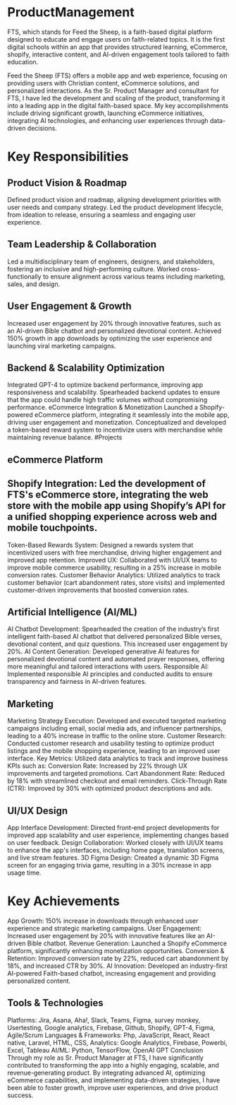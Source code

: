 # ProductManagement

FTS, which stands for Feed the Sheep, is a faith-based digital platform designed to educate and engage users on faith-related topics. It is the first digital schools within an app that provides structured learning, eCommerce, shopify, interactive content, and AI-driven engagement tools tailored to faith education.

Feed the Sheep (FTS) offers a mobile app and web experience, focusing on providing users with Christian content, eCommerce solutions, and personalized interactions. As the Sr. Product Manager and consultant for FTS, I have led the development and scaling of the product, transforming it into a leading app in the digital faith-based space. My key accomplishments include driving significant growth, launching eCommerce initiatives, integrating AI technologies, and enhancing user experiences through data-driven decisions.

# Key Responsibilities
## Product Vision & Roadmap
Defined product vision and roadmap, aligning development priorities with user needs and company strategy.
Led the product development lifecycle, from ideation to release, ensuring a seamless and engaging user experience.
## Team Leadership & Collaboration
Led a multidisciplinary team of engineers, designers, and stakeholders, fostering an inclusive and high-performing culture.
Worked cross-functionally to ensure alignment across various teams including marketing, sales, and design.
## User Engagement & Growth
Increased user engagement by 20% through innovative features, such as an AI-driven Bible chatbot and personalized devotional content.
Achieved 150% growth in app downloads by optimizing the user experience and launching viral marketing campaigns.
## Backend & Scalability Optimization
Integrated GPT-4 to optimize backend performance, improving app responsiveness and scalability.
Spearheaded backend updates to ensure that the app could handle high traffic volumes without compromising performance.
eCommerce Integration & Monetization
Launched a Shopify-powered eCommerce platform, integrating it seamlessly into the mobile app, driving user engagement and monetization.
Conceptualized and developed a token-based reward system to incentivize users with merchandise while maintaining revenue balance.
#Projects
## eCommerce Platform
## Shopify Integration: Led the development of FTS's eCommerce store, integrating the web store with the mobile app using Shopify’s API for a unified shopping experience across web and mobile touchpoints.
Token-Based Rewards System: Designed a rewards system that incentivized users with free merchandise, driving higher engagement and improved app retention.
Improved UX: Collaborated with UI/UX teams to improve mobile commerce usability, resulting in a 25% increase in mobile conversion rates.
Customer Behavior Analytics: Utilized analytics to track customer behavior (cart abandonment rates, store visits) and implemented customer-driven improvements that boosted conversion rates.
## Artificial Intelligence (AI/ML)
AI Chatbot Development: Spearheaded the creation of the industry’s first intelligent faith-based AI chatbot that delivered personalized Bible verses, devotional content, and quiz questions. This increased user engagement by 20%.
AI Content Generation: Developed generative AI features for personalized devotional content and automated prayer responses, offering more meaningful and tailored interactions with users.
Responsible AI: Implemented responsible AI principles and conducted audits to ensure transparency and fairness in AI-driven features.
## Marketing
Marketing Strategy Execution: Developed and executed targeted marketing campaigns including email, social media ads, and influencer partnerships, leading to a 40% increase in traffic to the online store.
Customer Research: Conducted customer research and usability testing to optimize product listings and the mobile shopping experience, leading to an improved user interface.
Key Metrics: Utilized data analytics to track and improve business KPIs such as:
Conversion Rate: Increased by 22% through UX improvements and targeted promotions.
Cart Abandonment Rate: Reduced by 18% with streamlined checkout and email reminders.
Click-Through Rate (CTR): Improved by 30% with optimized product descriptions and ads.
## UI/UX Design
App Interface Development: Directed front-end project developments for improved app scalability and user experience, implementing changes based on user feedback.
Design Collaboration: Worked closely with UI/UX teams to enhance the app's interfaces, including home page, translation screens, and live stream features.
3D Figma Design: Created a dynamic 3D Figma screen for an engaging trivia game, resulting in a 30% increase in app usage time.
# Key Achievements
App Growth: 150% increase in downloads through enhanced user experience and strategic marketing campaigns.
User Engagement: Increased user engagement by 20% with innovative features like an AI-driven Bible chatbot.
Revenue Generation: Launched a Shopify eCommerce platform, significantly enhancing monetization opportunities.
Conversion & Retention: Improved conversion rate by 22%, reduced cart abandonment by 18%, and increased CTR by 30%.
AI Innovation: Developed an industry-first AI-powered Faith-based chatbot, increasing engagement and providing personalized content.
## Tools & Technologies
Platforms: Jira, Asana, Aha!, Slack, Teams, Figma, survey monkey, Usertesting, Google analytics, Firebase, Github, Shopify, GPT-4, Figma, Agile/Scrum
Languages & Frameworks: Php, JavaScript, React, React native, Laravel, HTML, CSS,
Analytics: Google Analytics, Firebase, Powerbi, Excel, Tableau
AI/ML: Python, TensorFlow, OpenAI GPT
Conclusion
Through my role as Sr. Product Manager at FTS, I have significantly contributed to transforming the app into a highly engaging, scalable, and revenue-generating product. By integrating advanced AI, optimizing eCommerce capabilities, and implementing data-driven strategies, I have been able to foster growth, improve user experiences, and drive product success.



